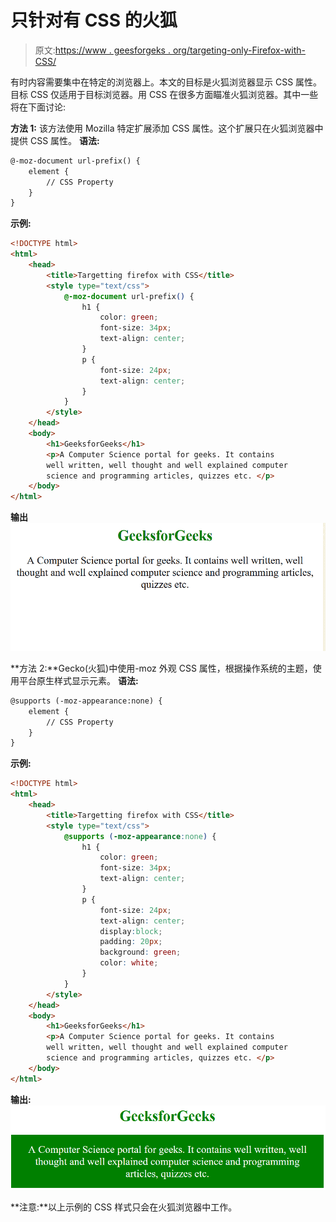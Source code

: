 # 只针对有 CSS 的火狐

> 原文:[https://www . geesforgeks . org/targeting-only-Firefox-with-CSS/](https://www.geeksforgeeks.org/targeting-only-firefox-with-css/)

有时内容需要集中在特定的浏览器上。本文的目标是火狐浏览器显示 CSS 属性。目标 CSS 仅适用于目标浏览器。用 CSS 在很多方面瞄准火狐浏览器。其中一些将在下面讨论:

**方法 1:** 该方法使用 Mozilla 特定扩展添加 CSS 属性。这个扩展只在火狐浏览器中提供 CSS 属性。
**语法:**

```html
@-moz-document url-prefix() {
    element {
        // CSS Property
    }
}

```

**示例:**

```html
<!DOCTYPE html>
<html>
    <head>
        <title>Targetting firefox with CSS</title>
        <style type="text/css">
            @-moz-document url-prefix() {
                h1 {
                    color: green; 
                    font-size: 34px;
                    text-align: center;
                }
                p {
                    font-size: 24px;
                    text-align: center;
                }
            }
        </style>
    </head>
    <body>
        <h1>GeeksforGeeks</h1> 
        <p>A Computer Science portal for geeks. It contains
        well written, well thought and well explained computer
        science and programming articles, quizzes etc. </p>
    </body>
</html>                    
```

**输出**
![firefox](img/812d2533a6c259fadd868ddfe1c1c2a9.png)

**方法 2:**Gecko(火狐)中使用-moz 外观 CSS 属性，根据操作系统的主题，使用平台原生样式显示元素。
**语法:**

```html
@supports (-moz-appearance:none) {
    element {
        // CSS Property
    }
}

```

**示例:**

```html
<!DOCTYPE html>
<html>
    <head>
        <title>Targetting firefox with CSS</title>
        <style type="text/css">
            @supports (-moz-appearance:none) {
                h1 {
                    color: green; 
                    font-size: 34px;
                    text-align: center;
                }
                p {
                    font-size: 24px;
                    text-align: center;
                    display:block;
                    padding: 20px;
                    background: green;
                    color: white;
                }
            }
        </style>
    </head>
    <body>
        <h1>GeeksforGeeks</h1>
        <p>A Computer Science portal for geeks. It contains
        well written, well thought and well explained computer
        science and programming articles, quizzes etc. </p>
    </body>
</html>                    
```

**输出:**
![firefox1](img/3577035d306c38e35f7ec496e483d4ca.png)

**注意:**以上示例的 CSS 样式只会在火狐浏览器中工作。